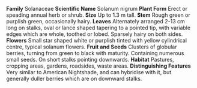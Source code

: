  **Family** Solanaceae **Scientific Name** Solanum nigrum **Plant Form** Erect or speading annual herb or shrub. **Size** Up to 1.3 m tall. **Stem** Rough green or purplish green, occasionally hairy. **Leaves** Alternately arranged 2-13 cm long on stalks, oval or lance shaped tapering to a pointed tip, with variable edges which are whole, toothed or lobed. Sparsely hairy on both sides. **Flowers** Small star shaped white or purplish tinted with yellow cylindrical centre, typical solanum flowers. **Fruit and Seeds** Clusters of globular berries, turning from green to black with maturity. Containing numerous small seeds. On short stalks pointing downwards. **Habitat** Pastures, cropping areas, gardens, roadsides, waste areas. **Distinguishing Features** Very similar to American Nightshade, and can hybridise with it, but generally duller berries which are on downward stalks.